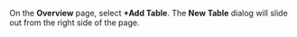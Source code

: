 On the **Overview** page, select **+Add Table**.  The **New Table** dialog will slide out from the right side of the page.